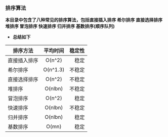 ### 排序算法
**本目录中包含了八种常见的排序算法，包括直接插入排序 希尔排序 直接选择排序 堆排序 冒泡排序 快速排序 归并排序 基数排序(顺序队列)**

* **总结如下**  

|  排序方法         | 平均时间   | 稳定性  |
| ---------------- |:-----------:| --------:|
| 直接插入排序 |  O(n^2)      | 稳定     |
| 希尔排序          |  O(n^1.3)  | 不稳定 |
| 直接选择排序 |  O(n^2)      | 不稳定 |
| 堆排序              |  O(nlbn)    | 不稳定 |
| 冒泡排序          |  O(n^2)      | 稳定     |
| 快速排序          |  O(nlbn)    | 不稳定 |
| 归并排序          |  O(nlbn)    | 稳定     |
| 基数排序          |  O(mn)       | 稳定     |
